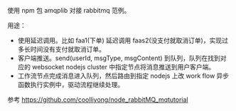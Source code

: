 使用 npm 包 amqplib 对接 rabbitmq 范例。

用途：

* 使用延迟调用。比如 faa1(下单) 延迟调用 faas2(没支付就取消订单)，实现过多长时间没有支付就取消订单。
* 客户端推送。send(userId, msgType, msgContent) 到队列，队列在找到对应的 websocket nodejs cluster 中指定节点将消息推送到用户客户端。
* 工作流节点完成消息进入队列，然后路由到指定 nodejs 上改 work flow 异步函数执行实例中，驱动流程继续处理。

参考 https://github.com/coolliyong/node_rabbitMQ_mqtutorial
